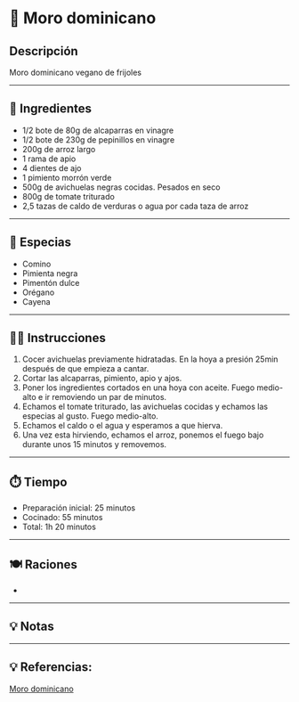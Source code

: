 # 🍲 Moro dominicano

## Descripción

Moro dominicano vegano de frijoles

---

## 📝 Ingredientes

- 1/2 bote de 80g de alcaparras en vinagre
- 1/2 bote de 230g de pepinillos en vinagre
- 200g de arroz largo
- 1 rama de apio
- 4 dientes de ajo
- 1 pimiento morrón verde
- 500g de avichuelas negras cocidas. Pesados en seco
- 800g de tomate triturado
- 2,5 tazas de caldo de verduras o agua por cada taza de arroz

---

## 🌿 Especias

- Comino
- Pimienta negra
- Pimentón dulce
- Orégano
- Cayena

---

## 👩‍🍳 Instrucciones

1. Cocer avichuelas previamente hidratadas. En la hoya a presión 25min después de que empieza a cantar.
2. Cortar las alcaparras, pimiento, apio y ajos.
3. Poner los ingredientes cortados en una hoya con aceite. Fuego medio-alto e ir removiendo un par de minutos.
4. Echamos el tomate triturado, las avichuelas cocidas y echamos las especias al gusto. Fuego medio-alto.
5. Echamos el caldo o el agua y esperamos a que hierva.
6. Una vez esta hirviendo, echamos el arroz, ponemos el fuego bajo durante unos 15 minutos y removemos.

---

## ⏱️ Tiempo

- Preparación inicial: 25 minutos
- Cocinado: 55 minutos
- Total: 1h 20 minutos  

---

## 🍽️ Raciones

- 

---

## 💡 Notas

---

## 💡 Referencias:

[Moro dominicano](https://www.directoalpaladar.com/recetas-vegetarianas/moro-dominicano-habichuela-negra-receta-guarnicion-versatil-deliciosa)